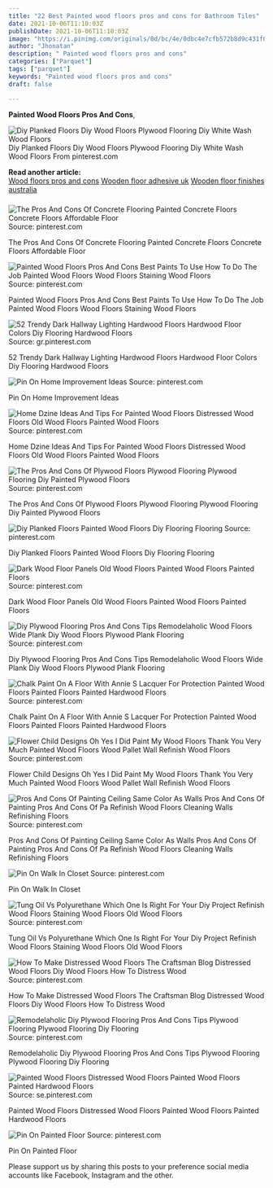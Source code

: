 ```yaml
---
title: "22 Best Painted wood floors pros and cons for Bathroom Tiles"
date: 2021-10-06T11:10:03Z
publishDate: 2021-10-06T11:10:03Z
image: "https://i.pinimg.com/originals/0d/bc/4e/0dbc4e7cfb572b8d9c431f0bef05f1bb.jpg"
author: "Jhonatan"
description: " Painted wood floors pros and cons"
categories: ["Parquet"]
tags: ["parquet"]
keywords: "Painted wood floors pros and cons"
draft: false

---
```

<!-- Head tag Code -->
**Painted Wood Floors Pros And Cons**, 

![Diy Planked Floors Diy Wood Floors Plywood Flooring Diy White Wash Wood Floors](https://i.pinimg.com/originals/c0/45/34/c045348ebbe5da139ec5e82d3a1ede86.jpg "Diy Planked Floors Diy Wood Floors Plywood Flooring Diy White Wash Wood Floors")
Diy Planked Floors Diy Wood Floors Plywood Flooring Diy White Wash Wood Floors From pinterest.com

**Read another article:**  
[Wood floors pros and cons](/wood-floors-pros-and-cons/)
[Wooden floor adhesive uk](/wooden-floor-adhesive-uk/)
[Wooden floor finishes australia](/wooden-floor-finishes-australia/)




### 

 


![The Pros And Cons Of Concrete Flooring Painted Concrete Floors Concrete Floors Affordable Floor](https://i.pinimg.com/736x/fb/b3/5f/fbb35fca32f3a02b6e54d9a17ab4b3d7--wood-windows-black-windows.jpg "The Pros And Cons Of Concrete Flooring Painted Concrete Floors Concrete Floors Affordable Floor")
Source: pinterest.com

The Pros And Cons Of Concrete Flooring Painted Concrete Floors Concrete Floors Affordable Floor  

![Painted Wood Floors Pros And Cons Best Paints To Use How To Do The Job Painted Wood Floors Wood Floors Staining Wood Floors](https://i.pinimg.com/originals/f4/66/c0/f466c06983a68ea2eb1ea96a1e8b8426.jpg "Painted Wood Floors Pros And Cons Best Paints To Use How To Do The Job Painted Wood Floors Wood Floors Staining Wood Floors")
Source: pinterest.com

Painted Wood Floors Pros And Cons Best Paints To Use How To Do The Job Painted Wood Floors Wood Floors Staining Wood Floors  

![52 Trendy Dark Hallway Lighting Hardwood Floors Hardwood Floor Colors Diy Flooring Hardwood Floors](https://i.pinimg.com/474x/ff/e2/56/ffe256764e5504517326dd9c9122568b.jpg "52 Trendy Dark Hallway Lighting Hardwood Floors Hardwood Floor Colors Diy Flooring Hardwood Floors")
Source: gr.pinterest.com

52 Trendy Dark Hallway Lighting Hardwood Floors Hardwood Floor Colors Diy Flooring Hardwood Floors  

![Pin On Home Improvement Ideas](https://i.pinimg.com/originals/dd/d6/52/ddd6520811acf1ffa6f3f01d41b28a76.jpg "Pin On Home Improvement Ideas")
Source: pinterest.com

Pin On Home Improvement Ideas  

![Home Dzine Ideas And Tips For Painted Wood Floors Distressed Wood Floors Old Wood Floors Painted Wood Floors](https://i.pinimg.com/originals/68/65/4c/68654c3a863ada988427098da7801c89.jpg "Home Dzine Ideas And Tips For Painted Wood Floors Distressed Wood Floors Old Wood Floors Painted Wood Floors")
Source: pinterest.com

Home Dzine Ideas And Tips For Painted Wood Floors Distressed Wood Floors Old Wood Floors Painted Wood Floors  

![The Pros And Cons Of Plywood Floors Plywood Flooring Plywood Flooring Diy Painted Plywood Floors](https://i.pinimg.com/736x/96/bd/72/96bd72592988cce9bd8583414cfbaf7d.jpg "The Pros And Cons Of Plywood Floors Plywood Flooring Plywood Flooring Diy Painted Plywood Floors")
Source: pinterest.com

The Pros And Cons Of Plywood Floors Plywood Flooring Plywood Flooring Diy Painted Plywood Floors  

![Diy Planked Floors Painted Wood Floors Diy Flooring Flooring](https://i.pinimg.com/originals/35/f0/8a/35f08ac15280aa94615c72eb45d2fcea.jpg "Diy Planked Floors Painted Wood Floors Diy Flooring Flooring")
Source: pinterest.com

Diy Planked Floors Painted Wood Floors Diy Flooring Flooring  

![Dark Wood Floor Panels Old Wood Floors Painted Wood Floors Painted Floors](https://i.pinimg.com/originals/62/ea/86/62ea8628852f4dc57e1d19f2907fb362.jpg "Dark Wood Floor Panels Old Wood Floors Painted Wood Floors Painted Floors")
Source: pinterest.com

Dark Wood Floor Panels Old Wood Floors Painted Wood Floors Painted Floors  

![Diy Plywood Flooring Pros And Cons Tips Remodelaholic Wood Floors Wide Plank Diy Wood Floors Plywood Plank Flooring](https://i.pinimg.com/736x/04/94/49/049449b25b58427aba5a705cd5ed3fc5--notebook-diy-little-green-notebook.jpg "Diy Plywood Flooring Pros And Cons Tips Remodelaholic Wood Floors Wide Plank Diy Wood Floors Plywood Plank Flooring")
Source: pinterest.com

Diy Plywood Flooring Pros And Cons Tips Remodelaholic Wood Floors Wide Plank Diy Wood Floors Plywood Plank Flooring  

![Chalk Paint On A Floor With Annie S Lacquer For Protection Painted Wood Floors Painted Floors Painted Hardwood Floors](https://i.pinimg.com/600x315/cd/12/ec/cd12ecf5c753eb424a845cddf00c0df5.jpg "Chalk Paint On A Floor With Annie S Lacquer For Protection Painted Wood Floors Painted Floors Painted Hardwood Floors")
Source: pinterest.com

Chalk Paint On A Floor With Annie S Lacquer For Protection Painted Wood Floors Painted Floors Painted Hardwood Floors  

![Flower Child Designs Oh Yes I Did Paint My Wood Floors Thank You Very Much Painted Wood Floors Wood Pallet Wall Refinish Wood Floors](http://1.bp.blogspot.com/-si3qJiF-mCg/U-IIYxXMASI/AAAAAAAALss/dpCG_855CDo/s1600/IMG_6499.JPG "Flower Child Designs Oh Yes I Did Paint My Wood Floors Thank You Very Much Painted Wood Floors Wood Pallet Wall Refinish Wood Floors")
Source: pinterest.com

Flower Child Designs Oh Yes I Did Paint My Wood Floors Thank You Very Much Painted Wood Floors Wood Pallet Wall Refinish Wood Floors  

![Pros And Cons Of Painting Ceiling Same Color As Walls Pros And Cons Of Painting Pros And Cons Of Pa Refinish Wood Floors Cleaning Walls Refinishing Floors](https://i.pinimg.com/736x/d7/9a/99/d79a9981a0ff7fc1fe736c312c547da0.jpg "Pros And Cons Of Painting Ceiling Same Color As Walls Pros And Cons Of Painting Pros And Cons Of Pa Refinish Wood Floors Cleaning Walls Refinishing Floors")
Source: pinterest.com

Pros And Cons Of Painting Ceiling Same Color As Walls Pros And Cons Of Painting Pros And Cons Of Pa Refinish Wood Floors Cleaning Walls Refinishing Floors  

![Pin On Walk In Closet](https://i.pinimg.com/originals/9a/6b/13/9a6b1392badffc34e319745ea1f4bdb0.jpg "Pin On Walk In Closet")
Source: pinterest.com

Pin On Walk In Closet  

![Tung Oil Vs Polyurethane Which One Is Right For Your Diy Project Refinish Wood Floors Staining Wood Floors Old Wood Floors](https://i.pinimg.com/736x/73/22/72/732272336193662c34fd183ce538718a.jpg "Tung Oil Vs Polyurethane Which One Is Right For Your Diy Project Refinish Wood Floors Staining Wood Floors Old Wood Floors")
Source: pinterest.com

Tung Oil Vs Polyurethane Which One Is Right For Your Diy Project Refinish Wood Floors Staining Wood Floors Old Wood Floors  

![How To Make Distressed Wood Floors The Craftsman Blog Distressed Wood Floors Diy Wood Floors How To Distress Wood](https://i.pinimg.com/736x/43/e9/36/43e93676efd41199446321896d805b86--distressed-wood-floors-rustic-floors.jpg "How To Make Distressed Wood Floors The Craftsman Blog Distressed Wood Floors Diy Wood Floors How To Distress Wood")
Source: pinterest.com

How To Make Distressed Wood Floors The Craftsman Blog Distressed Wood Floors Diy Wood Floors How To Distress Wood  

![Remodelaholic Diy Plywood Flooring Pros And Cons Tips Plywood Flooring Plywood Flooring Diy Flooring](https://i.pinimg.com/originals/cc/07/3a/cc073aaab4784daeba77d7ef88f9eacd.png "Remodelaholic Diy Plywood Flooring Pros And Cons Tips Plywood Flooring Plywood Flooring Diy Flooring")
Source: pinterest.com

Remodelaholic Diy Plywood Flooring Pros And Cons Tips Plywood Flooring Plywood Flooring Diy Flooring  

![Painted Wood Floors Distressed Wood Floors Painted Wood Floors Painted Hardwood Floors](https://i.pinimg.com/originals/a4/96/e5/a496e53743a0986da8515c663d66f8c5.jpg "Painted Wood Floors Distressed Wood Floors Painted Wood Floors Painted Hardwood Floors")
Source: se.pinterest.com

Painted Wood Floors Distressed Wood Floors Painted Wood Floors Painted Hardwood Floors  

![Pin On Painted Floor](https://i.pinimg.com/originals/0d/bc/4e/0dbc4e7cfb572b8d9c431f0bef05f1bb.jpg "Pin On Painted Floor")
Source: pinterest.com

Pin On Painted Floor  

Please support us by sharing this posts to your preference social media accounts like Facebook, Instagram and the other.

